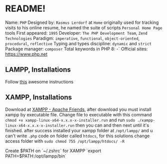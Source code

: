 # README!
Name: `PHP`
Designed by: `Rasmus Lerdorf` at `Home` originally used for tracking visits to his online resume, he named the suite of scripts `Personal Home Page` tools
First appeared: `1995`
Developer: `The PHP Development Team`, `Zend Technologies`
Paradigm:  `imperative`, `functional`, `object-oriented`, `procedural`, `reflective`
Typing and types discipline: `dynamic` and `strict`
Package manager: `composer`
Total keywords in PHP 8: -`
Official sites: https://www.php.net

## LAMPP, Installations
Follow [this](https://www.digitalocean.com/community/tutorials/how-to-install-linux-apache-mysql-php-lamp-stack-on-ubuntu-20-04) awesome instructions

## XAMPP, Installations
Download at [XAMPP - Apache Friends](https://www.apachefriends.org/download.html), after download you must install xampp by executable file. Change file to executable with this command `chmod +x xampp-linux-x64-x.x.x-x-installer.run` and run `sudo ./xampp-linux-x64-x.x.x-x-installer.run` then you can and then next until it's finished. after success installed your xampp folder at `/opt/lampp/` and u can't write `.php` code on folder called `htdocs`, for this solutions change access folder with `sudo chmod 755 /opt/lampp/htdocs/ -R`

Create $PATH on `~/.zshrc` for XAMPP `export PATH=$PATH:/opt/lampp/bin`
